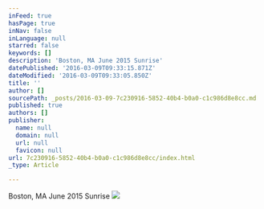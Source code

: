 ```yaml
---
inFeed: true
hasPage: true
inNav: false
inLanguage: null
starred: false
keywords: []
description: 'Boston, MA June 2015 Sunrise'
datePublished: '2016-03-09T09:33:15.871Z'
dateModified: '2016-03-09T09:33:05.850Z'
title: ''
author: []
sourcePath: _posts/2016-03-09-7c230916-5852-40b4-b0a0-c1c986d8e8cc.md
published: true
authors: []
publisher:
  name: null
  domain: null
  url: null
  favicon: null
url: 7c230916-5852-40b4-b0a0-c1c986d8e8cc/index.html
_type: Article

---
```

Boston, MA June 2015 Sunrise
![](https://the-grid-user-content.s3-us-west-2.amazonaws.com/c8b92b6e-c96b-4986-b929-e17def06e7cc.jpg)